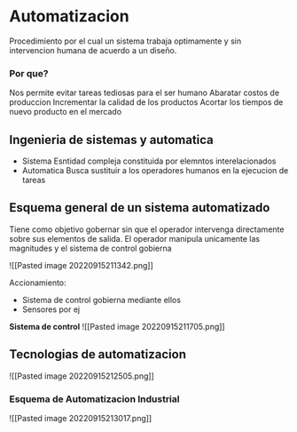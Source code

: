 # Automatizacion
Procedimiento por el cual un sistema trabaja optimamente y sin intervencion humana de acuerdo a un diseño.

### Por que?
Nos permite evitar tareas tediosas para el ser humano
Abaratar costos de produccion
Incrementar la calidad de los productos 
Acortar los tiempos de nuevo producto en el mercado

## Ingenieria de sistemas y automatica
- Sistema
Esntidad compleja constituida por elemntos interelacionados
- Automatica
Busca sustituir a los operadores humanos en la ejecucion de tareas

## Esquema general de un sistema automatizado
Tiene como objetivo gobernar sin que el operador intervenga directamente sobre sus elementos de salida. El operador manipula unicamente las magnitudes y el sistema de control gobierna 

![[Pasted image 20220915211342.png]]

Accionamiento:
- Sistema de control gobierna mediante ellos
- Sensores por ej

**Sistema de control**
![[Pasted image 20220915211705.png]]

## Tecnologias de automatizacion
![[Pasted image 20220915212505.png]]

### Esquema de Automatizacion Industrial
![[Pasted image 20220915213017.png]]

